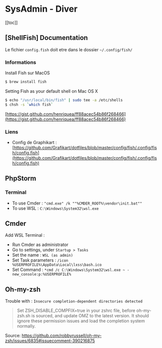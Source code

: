 # SysAdmin - Diver

[[toc]]

## [ShellFish] Documentation

Le fichier `config.fish` doit etre dans le dossier `~/.config/fish/`

### Informations

Install Fish sur MacOS

```bash
$ brew install fish
```

Setting Fish as your default shell on Mac OS X

```bash
$ echo "/usr/local/bin/fish" | sudo tee -a /etc/shells
$ chsh -s `which fish`
```

[https://gist.github.com/henriquea/ff88acec54b86f268466](https://gist.github.com/henriquea/ff88acec54b86f268466)

### Liens

- Config de Graphikart : [https://github.com/Grafikart/dotfiles/blob/master/config/fish/.config/fish/config.fish](https://github.com/Grafikart/dotfiles/blob/master/config/fish/.config/fish/config.fish)

## PhpStorm

### Terminal

- To use Cmder : `"cmd.exe" /k ""%CMDER_ROOT%\vendor\init.bat""`
- To use WSL : `C:\Windows\System32\wsl.exe`

## Cmder

Add WSL Terminal : 

- Run Cmder as administrator
- Go to settings, under `Startup > Tasks`
- Set the name : `WSL (as admin)`
- Set Task parameters : `/icon %USERPROFILE%\AppData\Local\lxss\bash.ico`
- Set Command : `*cmd /c C:\Windows\System32\wsl.exe ~ -new_console:p:%USERPROFILE%`

## Oh-my-zsh

Trouble with : `Insecure completion-dependent directories detected`

> Set ZSH_DISABLE_COMPFIX=true in your zshrc file, before oh-my-zsh.sh is sourced, and update OMZ to the latest version. It should ignore these permission issues and load the completion system normally.

Source: https://github.com/robbyrussell/oh-my-zsh/issues/6835#issuecomment-390216875
